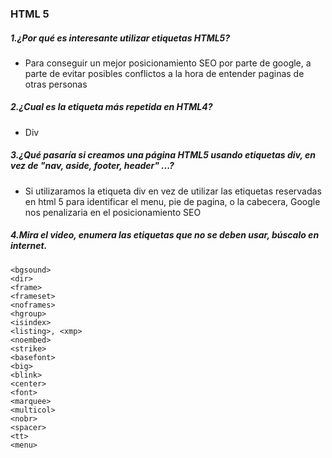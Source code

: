 ### HTML 5

##### 1.¿Por qué es interesante utilizar etiquetas HTML5?
- Para conseguir un mejor posicionamiento SEO por parte de google, a parte de 
evitar posibles conflictos a la hora de entender paginas de otras personas
##### 2.¿Cual es la etiqueta más repetida en HTML4?
- Div
##### 3.¿Qué pasaría si creamos una página HTML5 usando etiquetas div, en vez de "nav, aside, footer, header" ...?
- Si utilizaramos la etiqueta div en vez de utilizar las etiquetas reservadas en html 5 para identificar el menu, pie de pagina, o la cabecera, Google nos penalizaria en el posicionamiento SEO
##### 4.Mira el video, enumera las etiquetas que no se deben usar, búscalo en internet.
```<acronym>  
<bgsound>
<dir>
<frame>
<frameset>
<noframes>
<hgroup>
<isindex>
<listing>, <xmp> 
<noembed>
<strike>
<basefont>
<big>
<blink>
<center>
<font>
<marquee>
<multicol>
<nobr>
<spacer>
<tt>
<menu>
